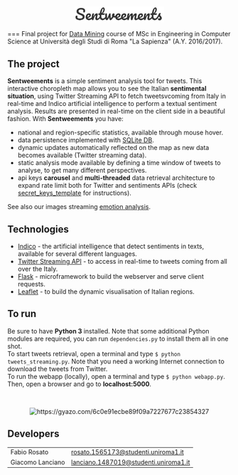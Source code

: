 <p align="center"><img src="img/logo.JPG"width=40%/></p>

===
Final project for [Data Mining](http://aris.me/index.php/data-mining-2016) course of MSc in Engineering in Computer Science
at Università degli Studi di Roma "La Sapienza" (A.Y. 2016/2017).

## The project
**Sentweements** is a simple sentiment analysis tool for tweets.
This interactive choropleth map allows you to see the Italian **sentimental situation**, using Twitter Streaming API to
fetch tweetsvcoming from Italy in real-time and Indico artificial intelligence to perform a textual sentiment analysis.
Results are presented in real-time on the client side in a beautiful fashion. With **Sentweements** you have:
- national and region-specific statistics, available through mouse hover.
- data persistence implemented with [SQLite DB](https://www.sqlite.org/).
- dynamic updates automatically reflected on the map as new data becomes available (Twitter streaming data).
- static analysis mode available by defining a time window of tweets to analyse, to get many different perspectives.
- api keys **carousel** and **multi-threaded** data retrieval architecture to expand rate limit both for Twitter and sentiments APIs (check [secret_keys_template](
https://github.com/giacomolanciano/sentweements/blob/master-v2/secret_keys_template.txt) for instructions).

See also our images streaming [emotion analysis](https://github.com/giacomolanciano/sentweements).

## Technologies
- [Indico](https://indico.io/) - the artificial intelligence that detect sentiments in texts, available for several different languages.
- [Twitter Streaming API](https://dev.twitter.com/streaming/overview) - to access in real-time to tweets coming from all over the Italy.
- [Flask](http://flask.pocoo.org/) - microframework to build the webserver and serve client requests.
- [Leaflet](http://leafletjs.com/) - to build the dynamic visualisation of Italian regions.

## To run
Be sure to have **Python 3** installed. Note that some additional Python modules are required, you can run `dependencies.py`
to install them all in one shot.  
To start tweets retrieval, open a terminal and type `$ python tweets_streaming.py`. Note that you need a working Internet connection to download the tweets from Twitter.  
To run the webapp (locally), open a terminal and type `$ python webapp.py`. Then, open a browser and go to
**localhost:5000**.

<br><p align="center" href="https://gyazo.com/0eabb771ee5875242b2e473aef9ec40b"><img src="https://gyazo.com/6c0e91ecbe89f09a7227677c23854327.gif" alt="https://gyazo.com/6c0e91ecbe89f09a7227677c23854327" width="50%"/></p>

## Developers

|                |                                     |
|----------------|-------------------------------------|  
|Fabio Rosato    |rosato.1565173@studenti.uniroma1.it  |  
|Giacomo Lanciano|lanciano.1487019@studenti.uniroma1.it|  
